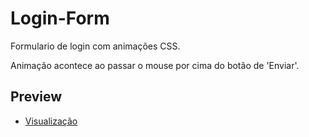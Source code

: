 # Login-Form
 Formulario de login com animações CSS.
 
 Animação acontece ao passar o mouse por cima
 do botão de 'Enviar'.

## Preview 

* [Visualização](https://carlosdev0410.github.io/Login-Form/)
